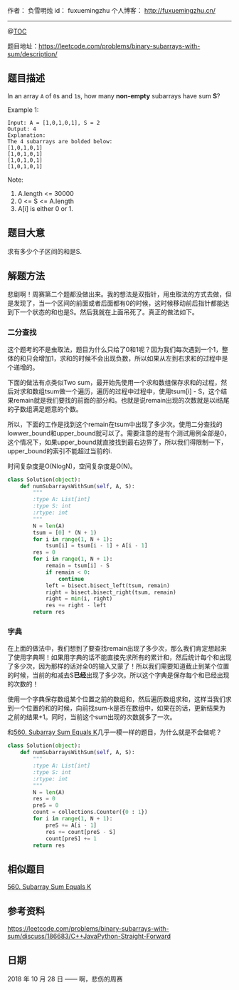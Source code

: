 作者： 负雪明烛
id：	fuxuemingzhu
个人博客：	http://fuxuemingzhu.cn/

---
@[TOC](目录)


题目地址：https://leetcode.com/problems/binary-subarrays-with-sum/description/

## 题目描述

In an array ``A`` of ``0``s and ``1``s, how many **non-empty** subarrays have sum **S**?

 

Example 1:

    Input: A = [1,0,1,0,1], S = 2
    Output: 4
    Explanation: 
    The 4 subarrays are bolded below:
    [1,0,1,0,1]
    [1,0,1,0,1]
    [1,0,1,0,1]
    [1,0,1,0,1]
 

Note:

1. A.length <= 30000
1. 0 <= S <= A.length
1. A[i] is either 0 or 1.


## 题目大意

求有多少个子区间的和是S.

## 解题方法

悲剧啊！周赛第二个题都没做出来。我的想法是双指针，用虫取法的方式去做，但是发现了，当一个区间的前面或者后面都有0的时候，这时候移动前后指针都能达到下一个状态的和也是S。然后我就在上面吊死了。真正的做法如下。

### 二分查找

这个题考的不是虫取法，题目为什么只给了0和1呢？因为我们每次遇到一个1，整体的和只会增加1，求和的时候不会出现负数，所以如果从左到右求和的过程中是个递增的。

下面的做法有点类似Two sum，最开始先使用一个求和数组保存求和的过程，然后对求和数组tsum做一个遍历，遍历的过程中过程中，使用tsum[i] - S，这个结果remain就是我们要找的前面的部分和。也就是说remain出现的次数就是以i结尾的子数组满足题意的个数。

所以，下面的工作是找到这个remain在tsum中出现了多少次。使用二分查找的lowwer_bound和upper_bound就可以了。需要注意的是有个测试用例全部是0，这个情况下，如果upper_bound就直接找到最右边界了，所以我们得限制一下，upper_bound的索引不能超过当前的i.

时间复杂度是O(NlogN)，空间复杂度是O(N)。

```python
class Solution(object):
    def numSubarraysWithSum(self, A, S):
        """
        :type A: List[int]
        :type S: int
        :rtype: int
        """
        N = len(A)
        tsum = [0] * (N + 1)
        for i in range(1, N + 1):
            tsum[i] = tsum[i - 1] + A[i - 1]
        res = 0
        for i in range(1, N + 1):
            remain = tsum[i] - S
            if remain < 0:
                continue
            left = bisect.bisect_left(tsum, remain)
            right = bisect.bisect_right(tsum, remain)
            right = min(i, right)
            res += right - left
        return res
```

### 字典

在上面的做法中，我们想到了要查找remain出现了多少次，那么我们肯定想起来了使用字典啊！如果用字典的话不能直接先求所有的累计和，然后统计每个和出现了多少次，因为那样的话对全0的输入又蒙了！所以我们需要知道截止到某个位置的时候，当前的和减去S**已经**出现了多少次。所以这个字典是保存每个和已经出现的次数的！

使用一个字典保存数组某个位置之前的数组和，然后遍历数组求和，这样当我们求到一个位置的和的时候，向前找sum-k是否在数组中，如果在的话，更新结果为之前的结果+1。同时，当前这个sum出现的次数就多了一次。

和[560. Subarray Sum Equals K][1]几乎一模一样的题目，为什么就是不会做呢？

```python
class Solution(object):
    def numSubarraysWithSum(self, A, S):
        """
        :type A: List[int]
        :type S: int
        :rtype: int
        """
        N = len(A)
        res = 0
        preS = 0
        count = collections.Counter({0 : 1})
        for i in range(1, N + 1):
            preS += A[i - 1]
            res += count[preS - S]
            count[preS] += 1
        return res
```

## 相似题目

[560. Subarray Sum Equals K][1]

## 参考资料

https://leetcode.com/problems/binary-subarrays-with-sum/discuss/186683/C++JavaPython-Straight-Forward

## 日期

2018 年 10 月 28 日 —— 啊，悲伤的周赛


  [1]: https://blog.csdn.net/fuxuemingzhu/article/details/82767119
